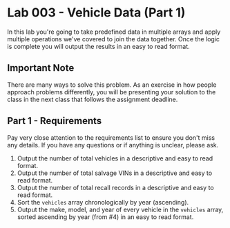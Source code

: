 # Lab 003 - Vehicle Data (Part 1)
In this lab you're going to take predefined data in multiple arrays and apply multiple operations we've covered to join the data together.  Once the logic is complete you will output the results in an easy to read format.

## Important Note
There are many ways to solve this problem.  As an exercise in how people approach problems differently, you will be presenting your solution to the class in the next class that follows the assignment deadline.

## Part 1 - Requirements
Pay very close attention to the requirements list to ensure you don't miss any details.  If you have any questions or if anything is unclear, please ask.

1. Output the number of total vehicles in a descriptive and easy to read format.
2. Output the number of total salvage VINs in a descriptive and easy to read format.
3. Output the number of total recall records in a descriptive and easy to read format.
4. Sort the `vehicles` array chronologically by year (ascending).
5. Output the make, model, and year of every vehicle in the `vehicles` array, sorted ascending by year (from #4) in an easy to read format.
